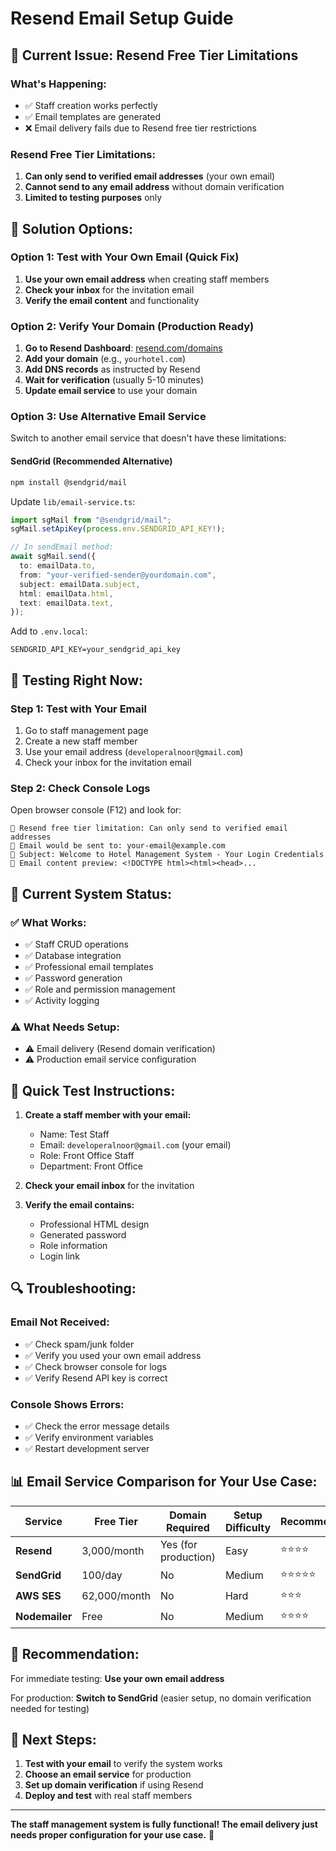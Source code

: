 # Resend Email Setup Guide

## 🚨 **Current Issue: Resend Free Tier Limitations**

### **What's Happening:**

- ✅ Staff creation works perfectly
- ✅ Email templates are generated
- ❌ Email delivery fails due to Resend free tier restrictions

### **Resend Free Tier Limitations:**

1. **Can only send to verified email addresses** (your own email)
2. **Cannot send to any email address** without domain verification
3. **Limited to testing purposes** only

## 🔧 **Solution Options:**

### **Option 1: Test with Your Own Email (Quick Fix)**

1. **Use your own email address** when creating staff members
2. **Check your inbox** for the invitation email
3. **Verify the email content** and functionality

### **Option 2: Verify Your Domain (Production Ready)**

1. **Go to Resend Dashboard**: [resend.com/domains](https://resend.com/domains)
2. **Add your domain** (e.g., `yourhotel.com`)
3. **Add DNS records** as instructed by Resend
4. **Wait for verification** (usually 5-10 minutes)
5. **Update email service** to use your domain

### **Option 3: Use Alternative Email Service**

Switch to another email service that doesn't have these limitations:

#### **SendGrid (Recommended Alternative)**

```bash
npm install @sendgrid/mail
```

Update `lib/email-service.ts`:

```typescript
import sgMail from "@sendgrid/mail";
sgMail.setApiKey(process.env.SENDGRID_API_KEY!);

// In sendEmail method:
await sgMail.send({
  to: emailData.to,
  from: "your-verified-sender@yourdomain.com",
  subject: emailData.subject,
  html: emailData.html,
  text: emailData.text,
});
```

Add to `.env.local`:

```env
SENDGRID_API_KEY=your_sendgrid_api_key
```

## 🧪 **Testing Right Now:**

### **Step 1: Test with Your Email**

1. Go to staff management page
2. Create a new staff member
3. Use your email address (`developeralnoor@gmail.com`)
4. Check your inbox for the invitation email

### **Step 2: Check Console Logs**

Open browser console (F12) and look for:

```
📧 Resend free tier limitation: Can only send to verified email addresses
📧 Email would be sent to: your-email@example.com
📧 Subject: Welcome to Hotel Management System - Your Login Credentials
📧 Email content preview: <!DOCTYPE html><html><head>...
```

## 🎯 **Current System Status:**

### **✅ What Works:**

- ✅ Staff CRUD operations
- ✅ Database integration
- ✅ Professional email templates
- ✅ Password generation
- ✅ Role and permission management
- ✅ Activity logging

### **⚠️ What Needs Setup:**

- ⚠️ Email delivery (Resend domain verification)
- ⚠️ Production email service configuration

## 🚀 **Quick Test Instructions:**

1. **Create a staff member with your email:**
   - Name: Test Staff
   - Email: `developeralnoor@gmail.com` (your email)
   - Role: Front Office Staff
   - Department: Front Office

2. **Check your email inbox** for the invitation

3. **Verify the email contains:**
   - Professional HTML design
   - Generated password
   - Role information
   - Login link

## 🔍 **Troubleshooting:**

### **Email Not Received:**

- ✅ Check spam/junk folder
- ✅ Verify you used your own email address
- ✅ Check browser console for logs
- ✅ Verify Resend API key is correct

### **Console Shows Errors:**

- ✅ Check the error message details
- ✅ Verify environment variables
- ✅ Restart development server

## 📊 **Email Service Comparison for Your Use Case:**

| Service        | Free Tier    | Domain Required      | Setup Difficulty | Recommendation |
| -------------- | ------------ | -------------------- | ---------------- | -------------- |
| **Resend**     | 3,000/month  | Yes (for production) | Easy             | ⭐⭐⭐⭐       |
| **SendGrid**   | 100/day      | No                   | Medium           | ⭐⭐⭐⭐⭐     |
| **AWS SES**    | 62,000/month | No                   | Hard             | ⭐⭐⭐         |
| **Nodemailer** | Free         | No                   | Medium           | ⭐⭐⭐⭐       |

## 🎯 **Recommendation:**

For immediate testing: **Use your own email address**

For production: **Switch to SendGrid** (easier setup, no domain verification needed for testing)

## 🚀 **Next Steps:**

1. **Test with your email** to verify the system works
2. **Choose an email service** for production
3. **Set up domain verification** if using Resend
4. **Deploy and test** with real staff members

---

**The staff management system is fully functional! The email delivery just needs proper configuration for your use case.** 🎉
